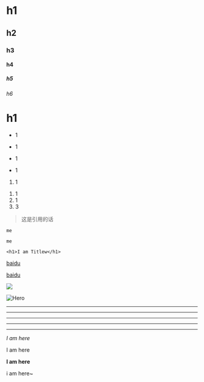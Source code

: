 # h1 

## h2

### h3 

#### h4 

##### h5

###### h6

<h1>h1</h1>

- 1
+ 1
* 1

<ul><li>1</ul>

<ol><li>1</ol>

1. 1
2. 1
5. 3


> 这是引用的话


```me```

<code>me</code>

```
<h1>I am Titlew</h1>
```

<a href="https://baidu.com">baidu</a>

[baidu](https://baidu.com)

<img src="https://gss1.bdstatic.com/-vo3dSag_xI4khGkpoWK1HF6hhy/baike/s%3D220/sign=cc1dd4108a13632711edc531a18da056/c8ea15ce36d3d5396bc2470f3a87e950342ab07b.jpg" />

![Hero](https://gss1.bdstatic.com/-vo3dSag_xI4khGkpoWK1HF6hhy/baike/s%3D220/sign=cc1dd4108a13632711edc531a18da056/c8ea15ce36d3d5396bc2470f3a87e950342ab07b.jpg)

<hr />

---

***

- - -

* * *

_I am here_

I am here

__I am here__

<p>i am here~</p>






